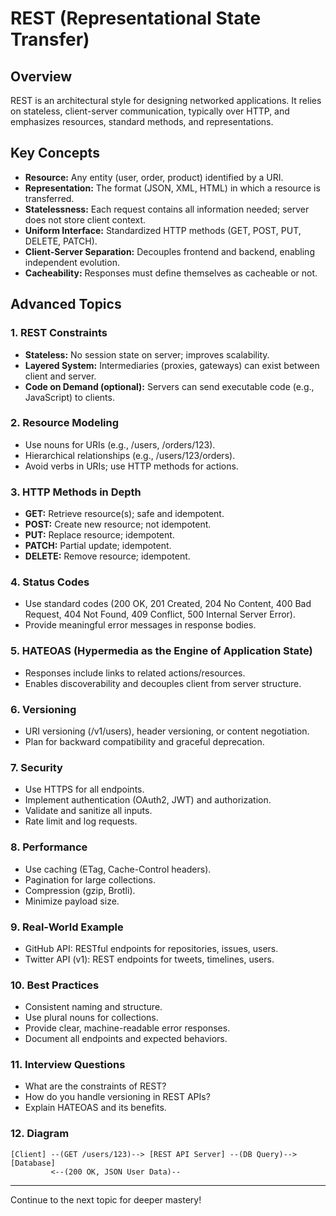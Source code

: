 # REST (Representational State Transfer)

## Overview
REST is an architectural style for designing networked applications. It relies on stateless, client-server communication, typically over HTTP, and emphasizes resources, standard methods, and representations.

## Key Concepts
- **Resource:** Any entity (user, order, product) identified by a URI.
- **Representation:** The format (JSON, XML, HTML) in which a resource is transferred.
- **Statelessness:** Each request contains all information needed; server does not store client context.
- **Uniform Interface:** Standardized HTTP methods (GET, POST, PUT, DELETE, PATCH).
- **Client-Server Separation:** Decouples frontend and backend, enabling independent evolution.
- **Cacheability:** Responses must define themselves as cacheable or not.

## Advanced Topics
### 1. REST Constraints
- **Stateless:** No session state on server; improves scalability.
- **Layered System:** Intermediaries (proxies, gateways) can exist between client and server.
- **Code on Demand (optional):** Servers can send executable code (e.g., JavaScript) to clients.

### 2. Resource Modeling
- Use nouns for URIs (e.g., /users, /orders/123).
- Hierarchical relationships (e.g., /users/123/orders).
- Avoid verbs in URIs; use HTTP methods for actions.

### 3. HTTP Methods in Depth
- **GET:** Retrieve resource(s); safe and idempotent.
- **POST:** Create new resource; not idempotent.
- **PUT:** Replace resource; idempotent.
- **PATCH:** Partial update; idempotent.
- **DELETE:** Remove resource; idempotent.

### 4. Status Codes
- Use standard codes (200 OK, 201 Created, 204 No Content, 400 Bad Request, 404 Not Found, 409 Conflict, 500 Internal Server Error).
- Provide meaningful error messages in response bodies.

### 5. HATEOAS (Hypermedia as the Engine of Application State)
- Responses include links to related actions/resources.
- Enables discoverability and decouples client from server structure.

### 6. Versioning
- URI versioning (/v1/users), header versioning, or content negotiation.
- Plan for backward compatibility and graceful deprecation.

### 7. Security
- Use HTTPS for all endpoints.
- Implement authentication (OAuth2, JWT) and authorization.
- Validate and sanitize all inputs.
- Rate limit and log requests.

### 8. Performance
- Use caching (ETag, Cache-Control headers).
- Pagination for large collections.
- Compression (gzip, Brotli).
- Minimize payload size.

### 9. Real-World Example
- GitHub API: RESTful endpoints for repositories, issues, users.
- Twitter API (v1): REST endpoints for tweets, timelines, users.

### 10. Best Practices
- Consistent naming and structure.
- Use plural nouns for collections.
- Provide clear, machine-readable error responses.
- Document all endpoints and expected behaviors.

### 11. Interview Questions
- What are the constraints of REST?
- How do you handle versioning in REST APIs?
- Explain HATEOAS and its benefits.

### 12. Diagram
```
[Client] --(GET /users/123)--> [REST API Server] --(DB Query)--> [Database]
         <--(200 OK, JSON User Data)--
```

---
Continue to the next topic for deeper mastery!
